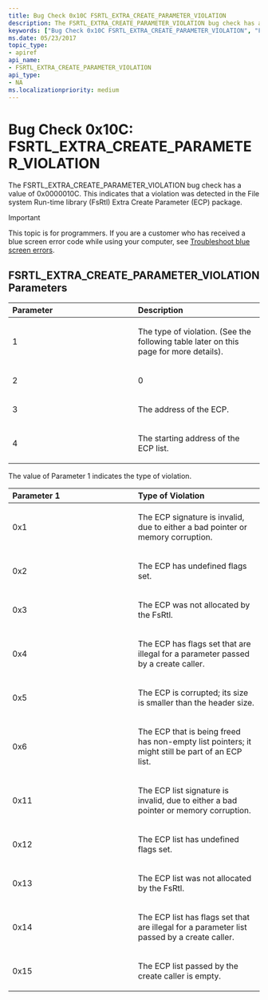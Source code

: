 ```yaml
---
title: Bug Check 0x10C FSRTL_EXTRA_CREATE_PARAMETER_VIOLATION
description: The FSRTL_EXTRA_CREATE_PARAMETER_VIOLATION bug check has a value of 0x0000010C that indicates that a violation was detected in the FsRtl ECP package.
keywords: ["Bug Check 0x10C FSRTL_EXTRA_CREATE_PARAMETER_VIOLATION", "FSRTL_EXTRA_CREATE_PARAMETER_VIOLATION"]
ms.date: 05/23/2017
topic_type:
- apiref
api_name:
- FSRTL_EXTRA_CREATE_PARAMETER_VIOLATION
api_type:
- NA
ms.localizationpriority: medium
---
```


# Bug Check 0x10C: FSRTL\_EXTRA\_CREATE\_PARAMETER\_VIOLATION


The FSRTL\_EXTRA\_CREATE\_PARAMETER\_VIOLATION bug check has a value of 0x0000010C. This indicates that a violation was detected in the File system Run-time library (FsRtl) Extra Create Parameter (ECP) package.

> [!IMPORTANT]
> This topic is for programmers. If you are a customer who has received a blue screen error code while using your computer, see [Troubleshoot blue screen errors](https://www.windows.com/stopcode).


## FSRTL\_EXTRA\_CREATE\_PARAMETER\_VIOLATION Parameters


<table>
<colgroup>
<col width="50%" />
<col width="50%" />
</colgroup>
<thead>
<tr class="header">
<th align="left">Parameter</th>
<th align="left">Description</th>
</tr>
</thead>
<tbody>
<tr class="odd">
<td align="left"><p>1</p></td>
<td align="left"><p>The type of violation. (See the following table later on this page for more details).</p></td>
</tr>
<tr class="even">
<td align="left"><p>2</p></td>
<td align="left"><p>0</p></td>
</tr>
<tr class="odd">
<td align="left"><p>3</p></td>
<td align="left"><p>The address of the ECP.</p></td>
</tr>
<tr class="even">
<td align="left"><p>4</p></td>
<td align="left"><p>The starting address of the ECP list.</p></td>
</tr>
</tbody>
</table>

 

The value of Parameter 1 indicates the type of violation.

<table>
<colgroup>
<col width="50%" />
<col width="50%" />
</colgroup>
<thead>
<tr class="header">
<th align="left">Parameter 1</th>
<th align="left">Type of Violation</th>
</tr>
</thead>
<tbody>
<tr class="odd">
<td align="left"><p>0x1</p></td>
<td align="left"><p>The ECP signature is invalid, due to either a bad pointer or memory corruption.</p></td>
</tr>
<tr class="even">
<td align="left"><p>0x2</p></td>
<td align="left"><p>The ECP has undefined flags set.</p></td>
</tr>
<tr class="odd">
<td align="left"><p>0x3</p></td>
<td align="left"><p>The ECP was not allocated by the FsRtl.</p></td>
</tr>
<tr class="even">
<td align="left"><p>0x4</p></td>
<td align="left"><p>The ECP has flags set that are illegal for a parameter passed by a create caller.</p></td>
</tr>
<tr class="odd">
<td align="left"><p>0x5</p></td>
<td align="left"><p>The ECP is corrupted; its size is smaller than the header size.</p></td>
</tr>
<tr class="even">
<td align="left"><p>0x6</p></td>
<td align="left"><p>The ECP that is being freed has non-empty list pointers; it might still be part of an ECP list.</p></td>
</tr>
<tr class="odd">
<td align="left"><p>0x11</p></td>
<td align="left"><p>The ECP list signature is invalid, due to either a bad pointer or memory corruption.</p></td>
</tr>
<tr class="even">
<td align="left"><p>0x12</p></td>
<td align="left"><p>The ECP list has undefined flags set.</p></td>
</tr>
<tr class="odd">
<td align="left"><p>0x13</p></td>
<td align="left"><p>The ECP list was not allocated by the FsRtl.</p></td>
</tr>
<tr class="even">
<td align="left"><p>0x14</p></td>
<td align="left"><p>The ECP list has flags set that are illegal for a parameter list passed by a create caller.</p></td>
</tr>
<tr class="odd">
<td align="left"><p>0x15</p></td>
<td align="left"><p>The ECP list passed by the create caller is empty.</p></td>
</tr>
</tbody>
</table>

 

 

 





